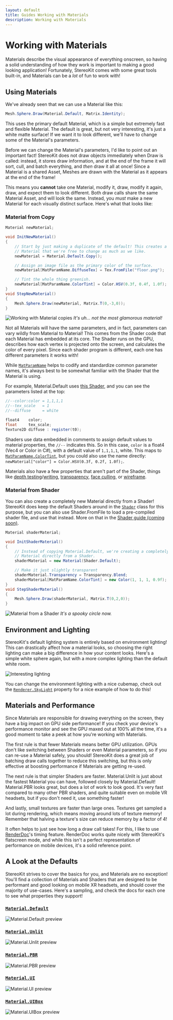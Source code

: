 ```yaml
---
layout: default
title: Guides Working with Materials
description: Working with Materials
---
```


# Working with Materials

Materials describe the visual appearance of everything onscreen, so having
a solid understanding of how they work is important to making a good
looking application! Fortunately, StereoKit comes with some great tools
built-in, and Materials can be a _lot_ of fun to work with!

## Using Materials

We've already seen that we can use a Material like this:
```csharp
Mesh.Sphere.Draw(Material.Default, Matrix.Identity);
```
This uses the primary default Material, which is a simple but
extremely fast and flexible Material. The default is great, but
not very interesting, it's just a white matte
surface! If we want it to look different, we'll have to change some
of the Material's parameters.

Before we can change the Material's parameters, I'd like to
point out an important fact! StereoKit does not draw objects
immediately when Draw is called: instead, it stores draw
information, and at the end of the frame it will sort, cull, and
batch everything, and _then_ draw it all at once! Since a Material
is a shared Asset, Meshes are drawn with the Material as it appears
at the end of the frame!

This means you **cannot** take one Material, modify it, draw,
modify it again, draw, and expect them to look different. Both
draw calls share the same Material Asset, and will look the same.
Instead, you _must_ make a new Material for each visually distinct
surface. Here's what that looks like:

### Material from Copy
```csharp
Material newMaterial;

void InitNewMaterial()
{
	// Start by just making a duplicate of the default! This creates a new
	// Material that we're free to change as much as we like.
	newMaterial = Material.Default.Copy();

	// Assign an image file as the primary color of the surface.
	newMaterial[MatParamName.DiffuseTex] = Tex.FromFile("floor.png");

	// Tint the whole thing greenish.
	newMaterial[MatParamName.ColorTint] = Color.HSV(0.3f, 0.4f, 1.0f);
}
void StepNewMaterial()
{
	Mesh.Sphere.Draw(newMaterial, Matrix.T(0,-3,0));
}
```
![Working with Material copies]({{site.screen_url}}/Materials_NewMaterial.jpg)
_It's uh... not the most glamorous material!_

Not all Materials will have the same parameters, and in fact,
parameters can vary wildly from Material to Material! This comes from
the Shader code that each Material has embedded at its core. The
Shader runs on the GPU, describes how each vertex is projected onto the
screen, and calculates the color of every pixel. Since each shader
program is different, each one has different parameters it works with!

While [`MatParamName`]({{site.url}}/Pages/Reference/MatParamName.html)
helps to codify and standardize common parameter names, it's always
best to be somewhat familiar with the Shader that the Material is
using.

For example, Material.Default uses [this Shader](https://github.com/maluoi/StereoKit/blob/master/StereoKitC/shaders_builtin/shader_builtin_default.hlsl),
and you can see the parameters listed at the top:
```csharp
//--color:color = 1,1,1,1
//--tex_scale   = 1
//--diffuse     = white

float4    color;
float     tex_scale;
Texture2D diffuse : register(t0);
```
Shaders use data embedded in comments to assign default values to
material properties, the `//--` indicates this. So in this case,
`color` is a float4 (Vec4 or Color in C#), with a default value of
`1,1,1,1`, white. This maps to [`MatParamName.ColorTint`]({{site.url}}/Pages/Reference/MatParamName.html),
but you could also use the name directly:
`newMaterial["color"] = Color.HSV(0.3f, 0.2f, 1.0f);`.

Materials also have a few properties that aren't part of the Shader,
things like [depth testing]({{site.url}}/Pages/Reference/Material/DepthTest.html)/[writing]({{site.url}}/Pages/Reference/Material/DepthWrite.html),
[transparency]({{site.url}}/Pages/Reference/Material/Transparency.html),
[face culling]({{site.url}}/Pages/Reference/Material/FaceCull.html),
or [wireframe]({{site.url}}/Pages/Reference/Material/Wireframe.html).

### Material from Shader

You can also create a completely new Material directly from a Shader!
StereoKit does keep the default Shaders around in the [`Shader`]({{site.url}}/Pages/Reference/Shader.html)
class for this purpose, but you can also use Shader.FromFile to load a
pre-compiled shader file, and use that instead. More on that in the
[Shader guide (coming soon)]().
```csharp
Material shaderMaterial;

void InitShaderMaterial()
{
	// Instead of copying Material.Default, we're creating a completely new
	// Material directly from a Shader.
	shaderMaterial = new Material(Shader.Default);

	// Make it just slightly transparent
	shaderMaterial.Transparency = Transparency.Blend;
	shaderMaterial[MatParamName.ColorTint] = new Color(1, 1, 1, 0.9f);
}
void StepShaderMaterial()
{
	Mesh.Sphere.Draw(shaderMaterial, Matrix.T(0,2,0));
}
```
![Material from a Shader]({{site.screen_url}}/Materials_ShaderMaterial.jpg)
_It's a spooky circle now._
## Environment and Lighting

StereoKit's default lighting system is entirely based on environment
lighting! This can drastically affect how a material looks, so choosing the
right lighting can make a big difference in how your content looks. Here's
a simple white sphere again, but with a more complex lighting than the
default white room.

![Interesting lighting]({{site.screen_url}}/MaterialDefault.jpg)

You can change the environment lighting with a nice cubemap, check out the
[`Renderer.SkyLight`]({{site.url}}/Pages/Reference/Renderer/SkyLight.html)
property for a nice example of how to do this!

## Materials and Performance

Since Materials are responsible for drawing everything on the screen, they
have a big impact on GPU side performance! If you check your device's
performance monitor and see the GPU maxed out at 100% all the time, it's a
good moment to take a peek at how you're working with Materials.

The first rule is that fewer Materials means better GPU utilization. GPUs
don't like switching between Shaders or even Material parameters, so if you
can re-use a Material safely, you should! StereoKit does a great job of
batching draw calls together to reduce this switching, but this is only
effective at boosting performance if Materials are getting re-used.

The next rule is that simpler Shaders are faster. Material.Unlit is just
about the fastest Material you can have, followed closely by
Material.Default! Material.PBR looks great, but does a lot of work to look
good. It's very fast compared to many other PBR shaders, and quite suitable
even on mobile VR headsets, but if you don't need it, use something faster!

And lastly, small textures are faster than large ones. Textures get sampled
a lot during rendering, which means moving around lots of texture memory!
Remember that halving a texture's size can reduce memory by a factor of 4!

It often helps to just see how long a draw call takes! For this, I like to
use [RenderDoc](https://renderdoc.org/)'s timing feature. RenderDoc works
quite nicely with StereoKit's flatscreen mode, and while this isn't a
perfect representation of performance on mobile devices, it's a solid
reference point.

## A Look at the Defaults

StereoKit strives to cover the basics for you, and Materials are no
exception! You'll find a collection of Materials and Shaders that are
designed to be performant and good looking on mobile XR headsets, and
should cover the majority of use-cases. Here's a sampling, and check
the docs for each one to see what properties they support!

### [`Material.Default`]({{site.url}}/Pages/Reference/Default/Material.html)
![Material.Default preview]({{site.screen_url}}/MaterialDefault.jpg)

### [`Material.Unlit`]({{site.url}}/Pages/Reference/Default/MaterialUnlit.html)
![Material.Unlit preview]({{site.screen_url}}/MaterialUnlit.jpg)

### [`Material.PBR`]({{site.url}}/Pages/Reference/Default/MaterialPBR.html)
![Material.PBR preview]({{site.screen_url}}/MaterialPBR.jpg)

### [`Material.UI`]({{site.url}}/Pages/Reference/Default/MaterialUI.html)
![Material.UI preview]({{site.screen_url}}/MaterialUI.jpg)

### [`Material.UIBox`]({{site.url}}/Pages/Reference/Default/MaterialUIBox.html)
![Material.UIBox preview]({{site.screen_url}}/MaterialUIBox.jpg)

